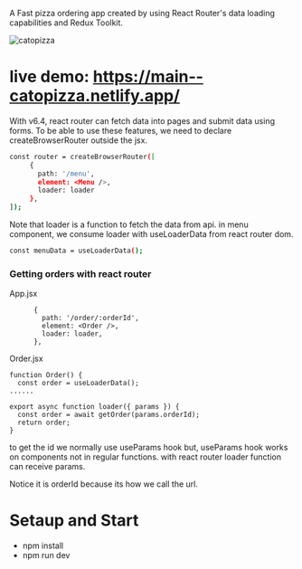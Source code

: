 A Fast pizza ordering app created by using React Router's data loading capabilities and Redux Toolkit.

![catopizza](https://github.com/cagatayiscann/fast-react-pizza/assets/64129421/e6de891f-8259-4ec9-aef6-bb88349a697b)

# live demo: https://main--catopizza.netlify.app/


With v6.4, react router can fetch data into pages and submit data using forms.
To be able to use these features, we need to declare createBrowserRouter outside the jsx.
 ```bash
const router = createBrowserRouter([
      {
        path: '/menu',
        element: <Menu />,
        loader: loader
      },    
]);

```

Note that loader is a function to fetch the data from api.
in menu component, we consume loader with useLoaderData from react router dom.

```bash
const menuData = useLoaderData();
```

### Getting orders with react router
App.jsx
```
      {
        path: '/order/:orderId',
        element: <Order />,
        loader: loader,
      },
```
Order.jsx
```
function Order() {
  const order = useLoaderData();
......

export async function loader({ params }) {
  const order = await getOrder(params.orderId);
  return order;
}
```
to get the id we normally use useParams hook but,
useParams hook works on components not in regular functions.
with react router loader function can receive params.

Notice it is orderId because its how we call the url.

# Setaup and Start
- npm install
- npm run dev

